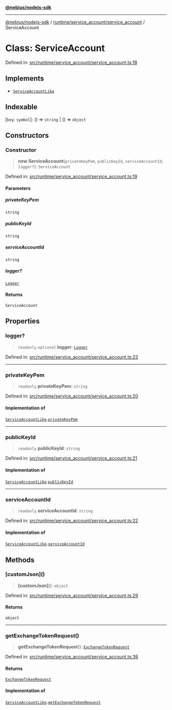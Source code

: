 [**@nebius/nodejs-sdk**](../../../../README.md)

***

[@nebius/nodejs-sdk](../../../../README.md) / [runtime/service\_account/service\_account](../README.md) / ServiceAccount

# Class: ServiceAccount

Defined in: [src/runtime/service\_account/service\_account.ts:18](https://github.com/nebius/nodejs-sdk/blob/a37d220b2851e3bf0d396cb03828d544f584df45/src/runtime/service_account/service_account.ts#L18)

## Implements

- [`ServiceAccountLike`](../interfaces/ServiceAccountLike.md)

## Indexable

\[`key`: `symbol`\]: () => `string` \| () => `object`

## Constructors

### Constructor

> **new ServiceAccount**(`privateKeyPem`, `publicKeyId`, `serviceAccountId`, `logger?`): `ServiceAccount`

Defined in: [src/runtime/service\_account/service\_account.ts:19](https://github.com/nebius/nodejs-sdk/blob/a37d220b2851e3bf0d396cb03828d544f584df45/src/runtime/service_account/service_account.ts#L19)

#### Parameters

##### privateKeyPem

`string`

##### publicKeyId

`string`

##### serviceAccountId

`string`

##### logger?

[`Logger`](../../../util/logging/classes/Logger.md)

#### Returns

`ServiceAccount`

## Properties

### logger?

> `readonly` `optional` **logger**: [`Logger`](../../../util/logging/classes/Logger.md)

Defined in: [src/runtime/service\_account/service\_account.ts:23](https://github.com/nebius/nodejs-sdk/blob/a37d220b2851e3bf0d396cb03828d544f584df45/src/runtime/service_account/service_account.ts#L23)

***

### privateKeyPem

> `readonly` **privateKeyPem**: `string`

Defined in: [src/runtime/service\_account/service\_account.ts:20](https://github.com/nebius/nodejs-sdk/blob/a37d220b2851e3bf0d396cb03828d544f584df45/src/runtime/service_account/service_account.ts#L20)

#### Implementation of

[`ServiceAccountLike`](../interfaces/ServiceAccountLike.md).[`privateKeyPem`](../interfaces/ServiceAccountLike.md#privatekeypem)

***

### publicKeyId

> `readonly` **publicKeyId**: `string`

Defined in: [src/runtime/service\_account/service\_account.ts:21](https://github.com/nebius/nodejs-sdk/blob/a37d220b2851e3bf0d396cb03828d544f584df45/src/runtime/service_account/service_account.ts#L21)

#### Implementation of

[`ServiceAccountLike`](../interfaces/ServiceAccountLike.md).[`publicKeyId`](../interfaces/ServiceAccountLike.md#publickeyid)

***

### serviceAccountId

> `readonly` **serviceAccountId**: `string`

Defined in: [src/runtime/service\_account/service\_account.ts:22](https://github.com/nebius/nodejs-sdk/blob/a37d220b2851e3bf0d396cb03828d544f584df45/src/runtime/service_account/service_account.ts#L22)

#### Implementation of

[`ServiceAccountLike`](../interfaces/ServiceAccountLike.md).[`serviceAccountId`](../interfaces/ServiceAccountLike.md#serviceaccountid)

## Methods

### \[customJson\]()

> **\[customJson\]**(): `object`

Defined in: [src/runtime/service\_account/service\_account.ts:29](https://github.com/nebius/nodejs-sdk/blob/a37d220b2851e3bf0d396cb03828d544f584df45/src/runtime/service_account/service_account.ts#L29)

#### Returns

`object`

***

### getExchangeTokenRequest()

> **getExchangeTokenRequest**(): [`ExchangeTokenRequest`](../../../../api/nebius/iam/v1/interfaces/ExchangeTokenRequest.md)

Defined in: [src/runtime/service\_account/service\_account.ts:36](https://github.com/nebius/nodejs-sdk/blob/a37d220b2851e3bf0d396cb03828d544f584df45/src/runtime/service_account/service_account.ts#L36)

#### Returns

[`ExchangeTokenRequest`](../../../../api/nebius/iam/v1/interfaces/ExchangeTokenRequest.md)

#### Implementation of

[`ServiceAccountLike`](../interfaces/ServiceAccountLike.md).[`getExchangeTokenRequest`](../interfaces/ServiceAccountLike.md#getexchangetokenrequest)
